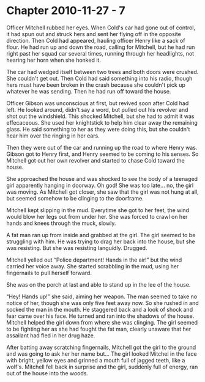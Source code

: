 # Chapter 2010-11-27 - 7

Officer Mitchell rubbed her eyes.  When Cold's car had gone out of control, it had spun out and
struck hers and sent her flying off in the opposite direction.  Then Cold had appeared, hauling
officer Henry like a sack of flour.  He had run up and down the road, calling for Mitchell, but
he had run right past her squad car several times, running through her headlights, not hearing
her horn when she honked it.

The car had wedged itself between two trees and both doors were crushed.  She couldn't get out.
Then Cold had said something into his radio, though hers must have been broken in the crash because
she couldn't pick up whatever he was sending.  Then he had run off toward the house.

Officer Gibson was unconscious at first, but revived soon after Cold had left.  He looked around,
didn't say a word, but pulled out his revolver and shot out the windshield.  This shocked Mitchell,
but she had to admit it was effecaceous.  She used her knightstick to help him clear away the remaining
glass.  He said something to her as they were doing this, but she couldn't hear him over the ringing
in her ears.

Then they were out of the car and running up the road to where Henry was.  Gibson got to Henry first,
and Henry seemed to be coming to his senses.  So Mitchell got out her own revolver and started to
chase Cold toward the house.

She approached the house and was shocked to see the body of a teenaged girl apparently hanging in doorway.
Oh god! She was too late… no, the girl was moving.  As Mitchell got closer, she saw that the girl was
not hung at all, but seemed somehow to be clinging to the doorframe.

Mitchell kept slipping in the mud.  Everytime she got to her feet, the wind would blow her legs out from
under her.  She was forced to crawl on her hands and knees through the muck, slowly.

A fat man ran up from inside and grabbed at the girl.  The girl seemed to be struggling with him.  He was
trying to drag her back into the house, but she was resisting.  But she was resisting languidly.  Drugged.

Mitchell yelled out “Police department! Hands in the air!” but the wind carried her voice away.  She started
scrabbling in the mud, using her fingernails to pull herself forward.

She was on the porch at last and able to stand up in the lee of the house.

“Hey! Hands up!” she said, aiming her weapon.  The man seemed to take no notice of her, though she was only
five feet away now.  So she rushed in and socked the man in the mouth.  He staggered back and a look of shock
and fear came over his face.  He turned and ran into the shadows of the house.  Mitchell helped the girl down
from where she was clinging.  The girl seemed to be fighting her as she had fought the fat man, clearly unaware
that her assailant had fled in her drug haze.

After batting away scratching fingernails, Mitchell got the girl to the ground and was going to ask her her name but…
The girl looked Mitchel in the face with bright, yellow eyes and grinned a mouth full of jagged teeth, like a wolf's.
Mitchell fell back in surprise and the girl, suddenly full of energy, ran out of the house into the woods.
